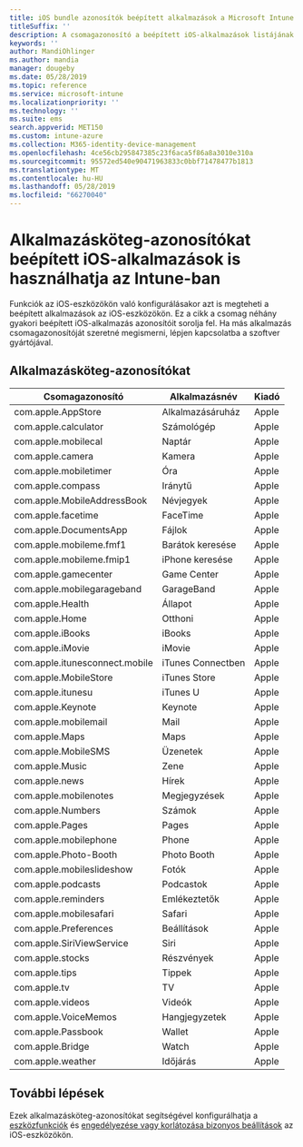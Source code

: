 ```yaml
---
title: iOS bundle azonosítók beépített alkalmazások a Microsoft Intune – Azure |} A Microsoft Docs
titleSuffix: ''
description: A csomagazonosító a beépített iOS-alkalmazások listájának megtekintéséhez. Ezek alkalmazásköteg-azonosítókat használni, hogy kifejezetten engedélyezzék az eszközkonfigurációs profilok alkalmazásokat és szabályzatokat a Microsoft Intune-ban.
keywords: ''
author: MandiOhlinger
ms.author: mandia
manager: dougeby
ms.date: 05/28/2019
ms.topic: reference
ms.service: microsoft-intune
ms.localizationpriority: ''
ms.technology: ''
ms.suite: ems
search.appverid: MET150
ms.custom: intune-azure
ms.collection: M365-identity-device-management
ms.openlocfilehash: 4ce56cb295847385c23f6aca5f86a8a3010e310a
ms.sourcegitcommit: 95572ed540e90471963833c0bbf71478477b1813
ms.translationtype: MT
ms.contentlocale: hu-HU
ms.lasthandoff: 05/28/2019
ms.locfileid: "66270040"
---
```

# <a name="bundle-ids-for-built-in-ios-apps-you-can-use-in-intune"></a>Alkalmazásköteg-azonosítókat beépített iOS-alkalmazások is használhatja az Intune-ban

Funkciók az iOS-eszközökön való konfigurálásakor azt is megteheti a beépített alkalmazások az iOS-eszközökön. Ez a cikk a csomag néhány gyakori beépített iOS-alkalmazás azonosítóit sorolja fel. Ha más alkalmazás csomagazonosítóját szeretné megismerni, lépjen kapcsolatba a szoftver gyártójával.

## <a name="bundle-ids"></a>Alkalmazásköteg-azonosítókat

| Csomagazonosító                   | Alkalmazásnév     | Kiadó |
|-----------------------------|--------------|-----------|
| com.apple.AppStore          | Alkalmazásáruház    | Apple     |
| com.apple.calculator        | Számológép   | Apple     |
| com.apple.mobilecal         | Naptár     | Apple     |
| com.apple.camera            | Kamera       | Apple     |
| com.apple.mobiletimer       | Óra        | Apple     |
| com.apple.compass           | Iránytű      | Apple     |
| com.apple.MobileAddressBook | Névjegyek     | Apple     |
| com.apple.facetime          | FaceTime     | Apple     |
| com.apple.DocumentsApp      | Fájlok        | Apple     |
| com.apple.mobileme.fmf1     | Barátok keresése | Apple     |
| com.apple.mobileme.fmip1    | iPhone keresése  | Apple     |
| com.apple.gamecenter        | Game Center  | Apple     |
| com.apple.mobilegarageband  | GarageBand   | Apple     |
| com.apple.Health            | Állapot       | Apple     |
| com.apple.Home              | Otthoni         | Apple     |
| com.apple.iBooks            | iBooks       | Apple     |
| com.apple.iMovie            | iMovie       | Apple     |
| com.apple.itunesconnect.mobile | iTunes Connectben | Apple |
| com.apple.MobileStore       | iTunes Store | Apple     |
| com.apple.itunesu           | iTunes U     | Apple     |
| com.apple.Keynote           | Keynote      | Apple     |
| com.apple.mobilemail        | Mail         | Apple     |
| com.apple.Maps              | Maps         | Apple     |
| com.apple.MobileSMS         | Üzenetek     | Apple     |
| com.apple.Music             | Zene        | Apple     |
| com.apple.news              | Hírek         | Apple     |
| com.apple.mobilenotes       | Megjegyzések        | Apple     |
| com.apple.Numbers           | Számok      | Apple     |
| com.apple.Pages             | Pages        | Apple     |
| com.apple.mobilephone       | Phone        | Apple     |
| com.apple.Photo-Booth       | Photo Booth  | Apple     |
| com.apple.mobileslideshow   | Fotók       | Apple     |
| com.apple.podcasts          | Podcastok     | Apple     |
| com.apple.reminders         | Emlékeztetők    | Apple     |
| com.apple.mobilesafari      | Safari       | Apple     |
| com.apple.Preferences       | Beállítások     | Apple     |
| com.apple.SiriViewService   | Siri         | Apple     |
| com.apple.stocks            | Részvények       | Apple     |
| com.apple.tips              | Tippek         | Apple     |
| com.apple.tv                | TV           | Apple     |
| com.apple.videos            | Videók       | Apple     |
| com.apple.VoiceMemos        | Hangjegyzetek   | Apple     |
| com.apple.Passbook          | Wallet       | Apple     |
| com.apple.Bridge            | Watch        | Apple     |
| com.apple.weather           | Időjárás      | Apple     |

## <a name="next-steps"></a>További lépések

Ezek alkalmazásköteg-azonosítókat segítségével konfigurálhatja a [eszközfunkciók](ios-device-features-settings.md) és [engedélyezése vagy korlátozása bizonyos beállítások](device-restrictions-ios.md) az iOS-eszközökön.
